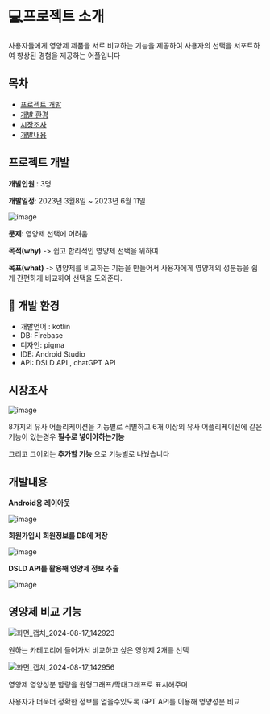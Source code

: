 # :computer:프로젝트 소개 
사용자들에게 영양제 제품을 서로 비교하는 기능을 제공하여 사용자의 선택을 서포트하여 향상된 경험을 제공하는 
어플입니다
## 목차
- [프로젝트 개발](#프로젝트-개발)
- [개발 환경](#개발-환경)
- [시장조사](#시장조사)
- [개발내용](#개발내용)

## 프로젝트 개발

**개발인원** : 3명


**개발일정**: 2023년 3월8일 ~ 2023년 6월 11일


![image](https://github.com/user-attachments/assets/6d783130-d23b-4034-b7a1-32f3a0e133cc)


**문제**: 영양제 선택에 어려움

**목적(why)** -> 쉽고 합리적인 영양제 선택을 위하여

**목표(what)** -> 영양제를 비교하는 기능을 만들어서 사용자에게 영양제의 성분등을 쉽게 간편하게 비교하여 선택을 도와준다.


## :low_brightness: 개발 환경 

- 개발언어 : kotlin
- DB: Firebase
- 디자인: pigma
- IDE: Android Studio
- API: DSLD API , chatGPT API

## 시장조사


![image](https://github.com/user-attachments/assets/eb6cb888-9210-480e-8f42-8f40ff8f9068)

8가지의 유사 어플리케이션을 기능별로 식별하고 6개 이상의 유사 어플리케이션에 같은 기능이 있는경우 **필수로 넣어야하는기능**


그리고 그이외는 **추가할 기능** 으로 기능별로 나눴습니다

## 개발내용

**Android용 레이아웃**

![image](https://github.com/user-attachments/assets/af8b14bb-5fe7-4b90-aef8-c4765db16616)


**회원가입시 회원정보를 DB에 저장**

![image](https://github.com/user-attachments/assets/37054897-f793-44c5-a509-59b1536d1d0e)

**DSLD API를 활용해 영양제 정보 추출**

![image](https://github.com/user-attachments/assets/315b226d-4c09-4084-9cf2-c22dd56bc3f2)

## 영양제 비교 기능

![화면_캡처_2024-08-17_142923](https://github.com/user-attachments/assets/271e71b1-68fc-4bc1-b97d-3829d1fea44d)

원하는 카테고리에 들어가서 비교하고 싶은 영양제 2개를 선택

![화면_캡처_2024-08-17_142956](https://github.com/user-attachments/assets/df191e2e-e686-4dd5-8980-f5166877d32f)

영양제 영양성분 함량을 원형그래프/막대그래프로 표시해주며

사용자가 더욱더 정확한 정보를 얻을수있도록 GPT API를 이용해 영양성분 비교



